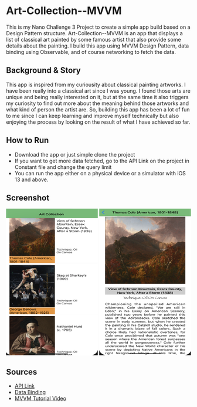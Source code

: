 # Art-Collection--MVVM
 This is my Nano Challenge 3 Project to create a simple app build based on a Design Pattern structure. 
 Art-Collection--MVVM is an app that displays a list of classical art painted by some famous artist that also provide some details about the painting.
 I build this app using MVVM Design Pattern, data binding using Observable, and of course networking to fetch the data.
 
 ## Background & Story
 This app is inspired from my curiousity about classical painting artworks. I have been really into a classical art since I was young.
 I found those arts are unique and being really interested on it, but at the same time it also triggers my curiosity to find out more about 
 the meaning behind those artworks and what kind of person the artist are. So, building this app has been a lot of fun to me since I can keep learning
 and improve myself technically but also enjoying the process by looking on the result of what I have achieved so far. 
 
 ## How to Run 
 * Download the app or just simple clone the project
 * If you want to get more data fetched, go to the API Link on the project in Constant file and change the query limit
 * You can run the app either on a physical device or a simulator with iOS 13 and above.
 
 ## Screenshot
  <img src="Images/1.png" width=250 height=400>                                <img src="Images/2.png" width=250 height=400>
 
 ## Sources
 * [API Link](https://openaccess-api.clevelandart.org)
 * [Data Binding](https://medium.com/flawless-app-stories/data-binding-in-mvvm-on-ios-714eb15e3913)
 * [MVVM Tutorial Video](https://www.youtube.com/watch?v=sWx8TtRBOfk)
 
 
 
 
 


